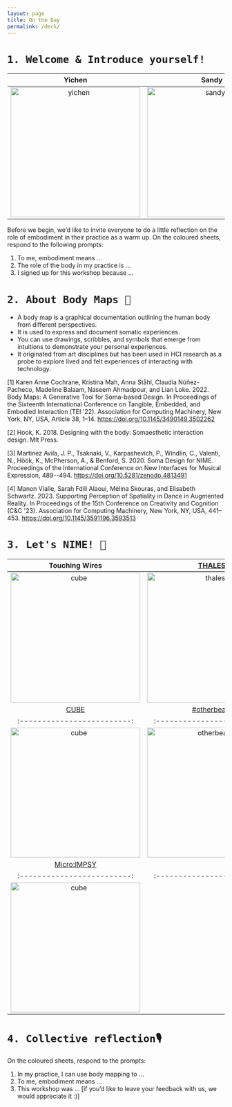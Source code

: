 ```yaml
---
layout: page
title: On the Day
permalink: /deck/
---
```


# `1. Welcome & Introduce yourself!`

| Yichen                      | Sandy |
|:-------------------------:|:-------------------------:|
|<img width="300" alt="yichen" src="../assets/yichen-2.jpeg"> | <img width="300" alt="sandy" src="../assets/sandy.jpg">|

Before we begin, we’d like to invite everyone to do a little reflection on the role of embodiment in their practice as a warm up. On the coloured sheets, respond to the following prompts:
1.	To me, embodiment means ...
2.	The role of the body in my practice is ... 
3.	I signed up for this workshop because ...

# `2. About Body Maps 💭`

- A body map is a graphical documentation outlining the human body from different perspectives.
- It is used to express and document somatic experiences.
- You can use drawings, scribbles, and symbols that emerge from intuitions to demonstrate your personal experiences.
- It originated from art disciplines but has been used in HCI research as a probe to explore lived and felt experiences of interacting with technology.

 >
[1] Karen Anne Cochrane, Kristina Mah, Anna Ståhl, Claudia Núñez-Pacheco, Madeline Balaam, Naseem Ahmadpour, and Lian Loke. 2022. Body Maps: A Generative Tool for Soma-based Design. In Proceedings of the Sixteenth International Conference on Tangible, Embedded, and Embodied Interaction (TEI '22). Association for Computing Machinery, New York, NY, USA, Article 38, 1–14. https://doi.org/10.1145/3490149.3502262
>
[2] Hook, K. 2018. Designing with the body: Somaesthetic interaction design. MIt Press.
>
[3] Martinez Avila, J. P., Tsaknaki, V., Karpashevich, P., Windlin, C., Valenti, N., Höök, K., McPherson, A., & Benford, S. 2020. Soma Design for NIME. Proceedings of the International Conference on New Interfaces for Musical Expression, 489--494. https://doi.org/10.5281/zenodo.4813491
>
[4] Manon Vialle, Sarah Fdili Alaoui, Mélina Skouras, and Elisabeth Schwartz. 2023. Supporting Perception of Spatiality in Dance in Augmented Reality. In Proceedings of the 15th Conference on Creativity and Cognition (C&amp;C '23). Association for Computing Machinery, New York, NY, USA, 441–453. https://doi.org/10.1145/3591196.3593513

# `3. Let's NIME! 🪇`

| Touching Wires                     | [THALES](https://nicolaprivato.com/thales)   |
|:-------------------------:|:-------------------------:|
|<img width="300" alt="cube" src="../assets/sandy-quilt-min.JPG"> | <img width="300" alt="thales" src="../assets/thales-jpeg">|
| [CUBE](https://www.nime.org/proc/nime22_27/index.html)                      | [#otherbeats](https://otherbeats.net)               |
|:-------------------------:|:-------------------------:|
|<img width="300" alt="cube" src="../assets/cubing-sound-inapp.jpg">  |  <img width="300" alt="otherbeats" src="https://freight.cargo.site/t/original/i/4c3e3e77e39d7e2f9f25a70c211fa1aa0bea6a5961ac4fa488a00c68670a90d4/Zaes--otherbeats-still-0.png">|
| [Micro:IMPSY](https://github.com/cpmpercussion/impsy)                          |
|:-------------------------:|:-------------------------:|
|<img width="300" alt="cube" src="https://github.com/cpmpercussion/impsy/raw/main/images/IMPS_connection_example.png">  | 

# `4. Collective reflection🎙️`

On the coloured sheets, respond to the prompts:
1.	In my practice, I can use body mapping to ... 
2. To me, embodiment means ...
3.	This workshop was ... [if you’d like to leave your feedback with us, we would appreciate it :)]
